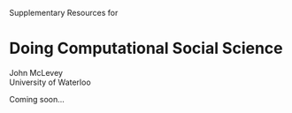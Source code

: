 Supplementary Resources for

# Doing Computational Social Science

John McLevey<br>
University of Waterloo

Coming soon...
